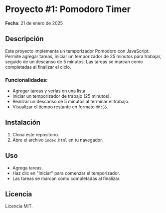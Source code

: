 # Proyecto #1: Pomodoro Timer

**Fecha**: 21 de enero de 2025

## Descripción

Este proyecto implementa un temporizador Pomodoro con JavaScript. Permite agregar tareas, iniciar un temporizador de 25 minutos para trabajar, seguido de un descanso de 5 minutos. Las tareas se marcan como completadas al finalizar el ciclo.

### Funcionalidades:
- Agregar tareas y verlas en una lista.
- Iniciar un temporizador de trabajo (25 minutos).
- Realizar un descanso de 5 minutos al terminar el trabajo.
- Visualizar el tiempo restante en formato `MM:SS`.

## Instalación

1. Clona este repositorio.
2. Abre el archivo `index.html` en tu navegador.

## Uso

- Agrega tareas.
- Haz clic en "Iniciar" para comenzar el temporizador.
- Las tareas se marcan como completadas al finalizar.

## Licencia

Licencia MIT.
